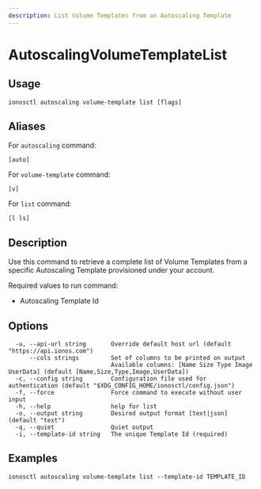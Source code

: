```yaml
---
description: List Volume Templates from an Autoscaling Template
---
```


# AutoscalingVolumeTemplateList

## Usage

```text
ionosctl autoscaling volume-template list [flags]
```

## Aliases

For `autoscaling` command:

```text
[auto]
```

For `volume-template` command:

```text
[v]
```

For `list` command:

```text
[l ls]
```

## Description

Use this command to retrieve a complete list of Volume Templates from a specific Autoscaling Template provisioned under your account.

Required values to run command:

* Autoscaling Template Id

## Options

```text
  -u, --api-url string       Override default host url (default "https://api.ionos.com")
      --cols strings         Set of columns to be printed on output 
                             Available columns: [Name Size Type Image UserData] (default [Name,Size,Type,Image,UserData])
  -c, --config string        Configuration file used for authentication (default "$XDG_CONFIG_HOME/ionosctl/config.json")
  -f, --force                Force command to execute without user input
  -h, --help                 help for list
  -o, --output string        Desired output format [text|json] (default "text")
  -q, --quiet                Quiet output
  -i, --template-id string   The unique Template Id (required)
```

## Examples

```text
ionosctl autoscaling volume-template list --template-id TEMPLATE_ID
```

